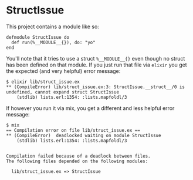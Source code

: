 # StructIssue

This project contains a module like so:
```
defmodule StructIssue do
  def run(%__MODULE__{}), do: "yo"
end
```

You'll note that it tries to use a struct `%__MODULE__{}` even though no struct has
been defined on that module. If you just run that file via `elixir` you get the
expected (and very helpful) error message:

```
$ elixir lib/struct_issue.ex
** (CompileError) lib/struct_issue.ex:3: StructIssue.__struct__/0 is undefined, cannot expand struct StructIssue
    (stdlib) lists.erl:1354: :lists.mapfoldl/3
```

If however you run it via mix, you get a different and less helpful error message:

```
$ mix
== Compilation error on file lib/struct_issue.ex ==
** (CompileError)  deadlocked waiting on module StructIssue
    (stdlib) lists.erl:1354: :lists.mapfoldl/3


Compilation failed because of a deadlock between files.
The following files depended on the following modules:

  lib/struct_issue.ex => StructIssue
```
